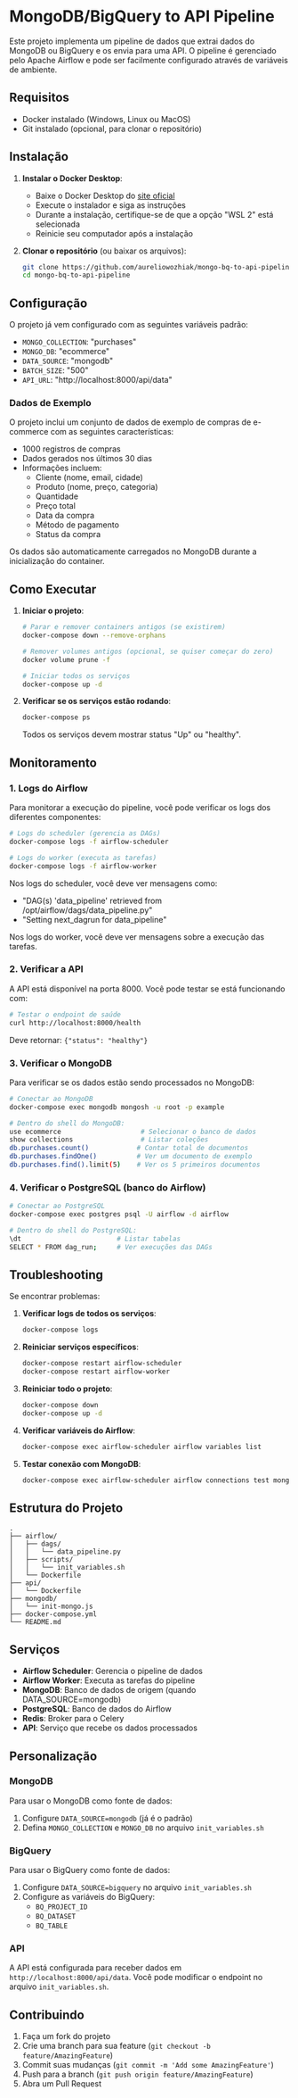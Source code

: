 # MongoDB/BigQuery to API Pipeline

Este projeto implementa um pipeline de dados que extrai dados do MongoDB ou BigQuery e os envia para uma API. O pipeline é gerenciado pelo Apache Airflow e pode ser facilmente configurado através de variáveis de ambiente.

## Requisitos

- Docker instalado (Windows, Linux ou MacOS)
- Git instalado (opcional, para clonar o repositório)

## Instalação

1. **Instalar o Docker Desktop**:
   - Baixe o Docker Desktop do [site oficial](https://www.docker.com/products/docker-desktop)
   - Execute o instalador e siga as instruções
   - Durante a instalação, certifique-se de que a opção "WSL 2" está selecionada
   - Reinicie seu computador após a instalação

2. **Clonar o repositório** (ou baixar os arquivos):
   ```bash
   git clone https://github.com/aureliowozhiak/mongo-bq-to-api-pipeline
   cd mongo-bq-to-api-pipeline
   ```

## Configuração

O projeto já vem configurado com as seguintes variáveis padrão:

- `MONGO_COLLECTION`: "purchases"
- `MONGO_DB`: "ecommerce"
- `DATA_SOURCE`: "mongodb"
- `BATCH_SIZE`: "500"
- `API_URL`: "http://localhost:8000/api/data"

### Dados de Exemplo

O projeto inclui um conjunto de dados de exemplo de compras de e-commerce com as seguintes características:

- 1000 registros de compras
- Dados gerados nos últimos 30 dias
- Informações incluem:
  - Cliente (nome, email, cidade)
  - Produto (nome, preço, categoria)
  - Quantidade
  - Preço total
  - Data da compra
  - Método de pagamento
  - Status da compra

Os dados são automaticamente carregados no MongoDB durante a inicialização do container.

## Como Executar

1. **Iniciar o projeto**:
   ```bash
   # Parar e remover containers antigos (se existirem)
   docker-compose down --remove-orphans
   
   # Remover volumes antigos (opcional, se quiser começar do zero)
   docker volume prune -f
   
   # Iniciar todos os serviços
   docker-compose up -d
   ```

2. **Verificar se os serviços estão rodando**:
   ```bash
   docker-compose ps
   ```
   Todos os serviços devem mostrar status "Up" ou "healthy".

## Monitoramento

### 1. Logs do Airflow

Para monitorar a execução do pipeline, você pode verificar os logs dos diferentes componentes:

```bash
# Logs do scheduler (gerencia as DAGs)
docker-compose logs -f airflow-scheduler

# Logs do worker (executa as tarefas)
docker-compose logs -f airflow-worker
```

Nos logs do scheduler, você deve ver mensagens como:
- "DAG(s) 'data_pipeline' retrieved from /opt/airflow/dags/data_pipeline.py"
- "Setting next_dagrun for data_pipeline"

Nos logs do worker, você deve ver mensagens sobre a execução das tarefas.

### 2. Verificar a API

A API está disponível na porta 8000. Você pode testar se está funcionando com:

```bash
# Testar o endpoint de saúde
curl http://localhost:8000/health
```
Deve retornar: `{"status": "healthy"}`

### 3. Verificar o MongoDB

Para verificar se os dados estão sendo processados no MongoDB:

```bash
# Conectar ao MongoDB
docker-compose exec mongodb mongosh -u root -p example

# Dentro do shell do MongoDB:
use ecommerce                    # Selecionar o banco de dados
show collections                 # Listar coleções
db.purchases.count()            # Contar total de documentos
db.purchases.findOne()          # Ver um documento de exemplo
db.purchases.find().limit(5)    # Ver os 5 primeiros documentos
```

### 4. Verificar o PostgreSQL (banco do Airflow)

```bash
# Conectar ao PostgreSQL
docker-compose exec postgres psql -U airflow -d airflow

# Dentro do shell do PostgreSQL:
\dt                        # Listar tabelas
SELECT * FROM dag_run;     # Ver execuções das DAGs
```

## Troubleshooting

Se encontrar problemas:

1. **Verificar logs de todos os serviços**:
   ```bash
   docker-compose logs
   ```

2. **Reiniciar serviços específicos**:
   ```bash
   docker-compose restart airflow-scheduler
   docker-compose restart airflow-worker
   ```

3. **Reiniciar todo o projeto**:
   ```bash
   docker-compose down
   docker-compose up -d
   ```

4. **Verificar variáveis do Airflow**:
   ```bash
   docker-compose exec airflow-scheduler airflow variables list
   ```

5. **Testar conexão com MongoDB**:
   ```bash
   docker-compose exec airflow-scheduler airflow connections test mongodb_default
   ```

## Estrutura do Projeto

```
.
├── airflow/
│   ├── dags/
│   │   └── data_pipeline.py
│   ├── scripts/
│   │   └── init_variables.sh
│   └── Dockerfile
├── api/
│   └── Dockerfile
├── mongodb/
│   └── init-mongo.js
├── docker-compose.yml
└── README.md
```

## Serviços

- **Airflow Scheduler**: Gerencia o pipeline de dados
- **Airflow Worker**: Executa as tarefas do pipeline
- **MongoDB**: Banco de dados de origem (quando DATA_SOURCE=mongodb)
- **PostgreSQL**: Banco de dados do Airflow
- **Redis**: Broker para o Celery
- **API**: Serviço que recebe os dados processados

## Personalização

### MongoDB

Para usar o MongoDB como fonte de dados:
1. Configure `DATA_SOURCE=mongodb` (já é o padrão)
2. Defina `MONGO_COLLECTION` e `MONGO_DB` no arquivo `init_variables.sh`

### BigQuery

Para usar o BigQuery como fonte de dados:
1. Configure `DATA_SOURCE=bigquery` no arquivo `init_variables.sh`
2. Configure as variáveis do BigQuery:
   - `BQ_PROJECT_ID`
   - `BQ_DATASET`
   - `BQ_TABLE`

### API

A API está configurada para receber dados em `http://localhost:8000/api/data`. Você pode modificar o endpoint no arquivo `init_variables.sh`.

## Contribuindo

1. Faça um fork do projeto
2. Crie uma branch para sua feature (`git checkout -b feature/AmazingFeature`)
3. Commit suas mudanças (`git commit -m 'Add some AmazingFeature'`)
4. Push para a branch (`git push origin feature/AmazingFeature`)
5. Abra um Pull Request